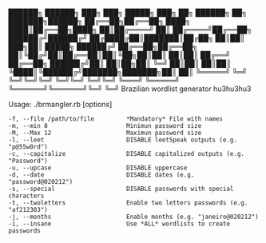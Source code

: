    
   ██████╗ ██████╗    ███╗   ███╗ █████╗ ███╗   ██╗ ██████╗ ██╗     ███████╗██████╗ 
   ██╔══██╗██╔══██╗   ████╗ ████║██╔══██╗████╗  ██║██╔════╝ ██║     ██╔════╝██╔══██╗
   ██████╔╝██████╔╝   ██╔████╔██║███████║██╔██╗ ██║██║  ███╗██║     █████╗  ██████╔╝
   ██╔══██╗██╔══██╗   ██║╚██╔╝██║██╔══██║██║╚██╗██║██║   ██║██║     ██╔══╝  ██╔══██╗
   ██████╔╝██║  ██║██╗██║ ╚═╝ ██║██║  ██║██║ ╚████║╚██████╔╝███████╗███████╗██║  ██║
   ╚═════╝ ╚═╝  ╚═╝╚═╝╚═╝     ╚═╝╚═╝  ╚═╝╚═╝  ╚═══╝ ╚═════╝ ╚══════╝╚══════╝╚═╝  ╚═╝
         Brazilian wordlist generator hu3hu3hu3                                                                           

 Usage: ./brmangler.rb [options]

    -f, --file /path/to/file         *Mandatory* File with names
    -m, --min 8                      Minimun password size
    -M, --Max 12                     Maximun password size
    -l, --leet                       DISABLE leetSpeak outputs (e.g. "p@55w0rd")
    -c, --capitalize                 DISABLE capitalized outputs (e.g. "Password")
    -u, --upcase                     DISABLE uppercase
    -d, --date                       DISABLE dates (e.g. "password@020212")
    -s, --special                    DISABLE passwords with special characters
    -t, --twoletters                 Enable two letters passwords (e.g. "af212303")
    -j, --months                     Enable months (e.g. "janeiro@020212")
    -i, --insane                     Use *ALL* wordlists to create passwords

